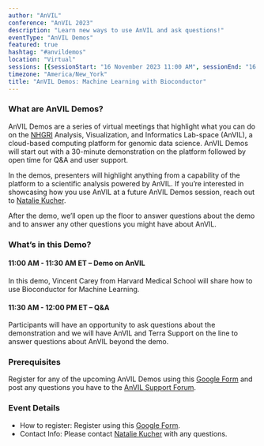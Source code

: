 ```yaml
---
author: "AnVIL"
conference: "AnVIL 2023"
description: "Learn new ways to use AnVIL and ask questions!"
eventType: "AnVIL Demos"
featured: true
hashtag: "#anvildemos"
location: "Virtual"
sessions: [{sessionStart: "16 November 2023 11:00 AM", sessionEnd: "16 November 2023 12:00 PM"}]
timezone: "America/New_York"
title: "AnVIL Demos: Machine Learning with Bioconductor"
---
```


<event-hero></event-hero>

### What are AnVIL Demos?

AnVIL Demos are a series of virtual meetings that highlight what you can do on the [NHGRI](https://www.genome.gov/) Analysis, Visualization, and Informatics Lab-space (AnVIL), a cloud-based computing platform for genomic data science. AnVIL Demos will start out with a 30-minute demonstration on the platform followed by open time for Q&A and user support.

In the demos, presenters will highlight anything from a capability of the platform to a scientific analysis powered by AnVIL. If you’re interested in showcasing how you use AnVIL at a future AnVIL Demos session, reach out to [Natalie Kucher](mailto:nkucher3@jhu.edu).

After the demo, we’ll open up the floor to answer questions about the demo and to answer any other questions you might have about AnVIL.

### What’s in this Demo?

#### 11:00 AM - 11:30 AM ET – Demo on AnVIL

In this demo, Vincent Carey from Harvard Medical School will share how to use Bioconductor for Machine Learning.

#### 11:30 AM - 12:00 PM ET – Q&A

Participants will have an opportunity to ask questions about the demonstration and we will have AnVIL and Terra Support on the line to answer questions about AnVIL beyond the demo.

### Prerequisites

Register for any of the upcoming AnVIL Demos using this [Google Form](https://docs.google.com/forms/d/e/1FAIpQLSf1pcj3UNbVK1CQMkT8ULL7-UAefUj_RZ9uShYgqrbcvTKJOA/viewform) and post any questions you have to the [AnVIL Support Forum](https://help.anvilproject.org/).

### Event Details

- How to register: Register using this [Google Form](https://docs.google.com/forms/d/e/1FAIpQLSf1pcj3UNbVK1CQMkT8ULL7-UAefUj_RZ9uShYgqrbcvTKJOA/viewform).
- Contact Info: Please contact [Natalie Kucher](mailto:nkucher3@jhu.edu) with any questions.
